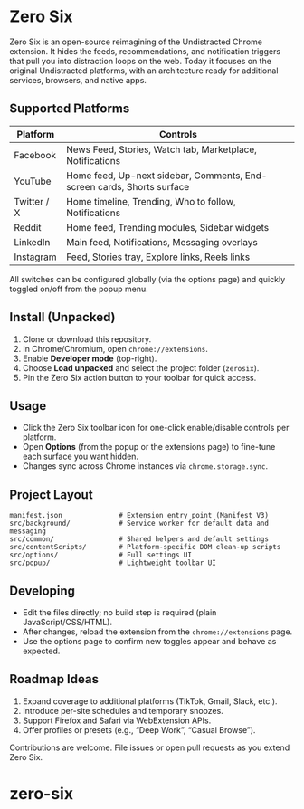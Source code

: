# Zero Six

Zero Six is an open-source reimagining of the Undistracted Chrome extension. It hides the feeds, recommendations, and notification triggers that pull you into distraction loops on the web. Today it focuses on the original Undistracted platforms, with an architecture ready for additional services, browsers, and native apps.

## Supported Platforms

| Platform   | Controls |
| ---------- | -------- |
| Facebook   | News Feed, Stories, Watch tab, Marketplace, Notifications |
| YouTube    | Home feed, Up-next sidebar, Comments, End-screen cards, Shorts surface |
| Twitter / X | Home timeline, Trending, Who to follow, Notifications |
| Reddit     | Home feed, Trending modules, Sidebar widgets |
| LinkedIn   | Main feed, Notifications, Messaging overlays |
| Instagram  | Feed, Stories tray, Explore links, Reels links |

All switches can be configured globally (via the options page) and quickly toggled on/off from the popup menu.

## Install (Unpacked)

1. Clone or download this repository.
2. In Chrome/Chromium, open `chrome://extensions`.
3. Enable **Developer mode** (top-right).
4. Choose **Load unpacked** and select the project folder (`zerosix`).
5. Pin the Zero Six action button to your toolbar for quick access.

## Usage

- Click the Zero Six toolbar icon for one-click enable/disable controls per platform.
- Open **Options** (from the popup or the extensions page) to fine-tune each surface you want hidden.
- Changes sync across Chrome instances via `chrome.storage.sync`.

## Project Layout

```
manifest.json              # Extension entry point (Manifest V3)
src/background/            # Service worker for default data and messaging
src/common/                # Shared helpers and default settings
src/contentScripts/        # Platform-specific DOM clean-up scripts
src/options/               # Full settings UI
src/popup/                 # Lightweight toolbar UI
```

## Developing

- Edit the files directly; no build step is required (plain JavaScript/CSS/HTML).
- After changes, reload the extension from the `chrome://extensions` page.
- Use the options page to confirm new toggles appear and behave as expected.

## Roadmap Ideas

1. Expand coverage to additional platforms (TikTok, Gmail, Slack, etc.).
2. Introduce per-site schedules and temporary snoozes.
3. Support Firefox and Safari via WebExtension APIs.
4. Offer profiles or presets (e.g., “Deep Work”, “Casual Browse”).

Contributions are welcome. File issues or open pull requests as you extend Zero Six.
# zero-six
